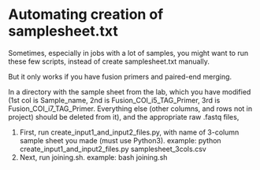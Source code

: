 Automating creation of samplesheet.txt
======================================

Sometimes, especially in jobs with a lot of samples, you might want to run these few scripts, instead of create samplesheet.txt manually.

But it only works if you have fusion primers and paired-end merging.

In a directory with the sample sheet from the lab, which you have modified
(1st col is Sample_name, 2nd is Fusion_COI_i5_TAG_Primer, 3rd is Fusion_COI_i7_TAG_Primer. Everything else (other columns, and rows not in project) should be deleted from it), and the appropriate raw .fastq files, 

1. First, run create_input1_and_input2_files.py, with name of 3-column sample sheet you made (must use Python3).
	example: python create_input1_and_input2_files.py samplesheet_3cols.csv
2. Next, run joining.sh.
	example: bash joining.sh

